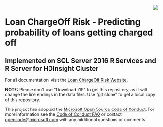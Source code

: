 <img src="Resources/Images/management.png" align="right">

# Loan ChargeOff Risk - Predicting probability of loans getting charged off
## Implemented on SQL Server 2016 R Services and R Server for HDInsight Cluster

For all documentation, visit the [Loan ChargeOff Risk Website](https://microsoft.github.io/r-server-loan-chargeoff).

**NOTE:** Please don't use "Download ZIP" to get this repository, as it will change the line endings in the data files. Use "git clone" to get a local copy of this repository. 
 
This project has adopted the [Microsoft Open Source Code of Conduct](https://opensource.microsoft.com/codeofconduct/). For more information see the [Code of Conduct FAQ](https://opensource.microsoft.com/codeofconduct/faq/) or contact [opencode@microsoft.com](mailto:opencode@microsoft.com) with any additional questions or comments.
